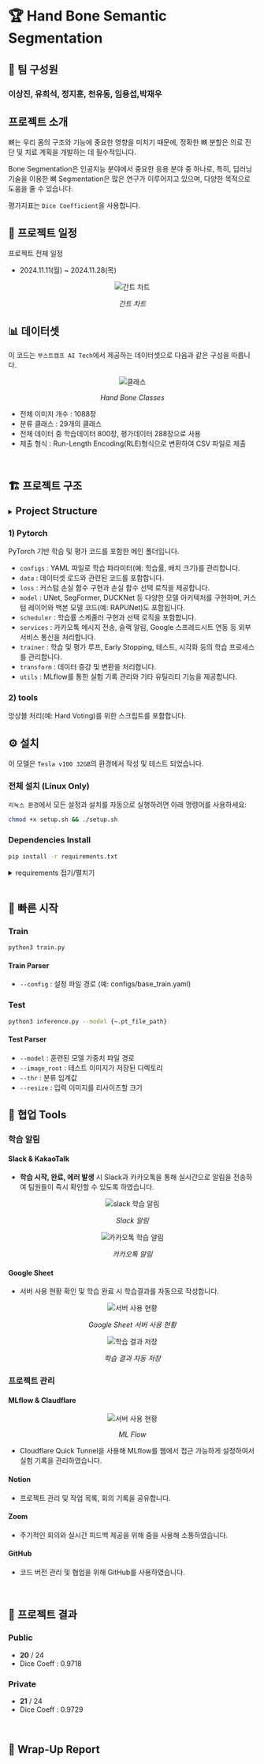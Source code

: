
# 🏆 Hand Bone Semantic Segmentation

## 🥇 팀 구성원

### 이상진, 유희석, 정지훈, 천유동, 임용섭,박재우
## 프로젝트 소개
뼈는 우리 몸의 구조와 기능에 중요한 영향을 미치기 때문에, 정확한 뼈 분할은 의료 진단 및 치료 계획을 개발하는 데 필수적입니다.

Bone Segmentation은 인공지능 분야에서 중요한 응용 분야 중 하나로, 특히, 딥러닝 기술을 이용한 뼈 Segmentation은 많은 연구가 이루어지고 있으며, 다양한 목적으로 도움을 줄 수 있습니다.

평가지표는 `Dice Coefficient`을 사용합니다.
<br />

## 📅 프로젝트 일정
프로젝트 전체 일정

- 2024.11.11(월) ~ 2024.11.28(목)

<div align='center'>
    <img src='.\img\gantt.png', alt='간트 차트'>
    <p><em>간트 차트</em></p>
</div>

## 📊 데이터셋
이 코드는 `부스트캠프 AI Tech`에서 제공하는 데이터셋으로 다음과 같은 구성을 따릅니다. 
<div align='center'>
    <img src='.\img\classes.png', alt='클래스'>
    <p><em>Hand Bone Classes</em></p>
</div>


- 전체 이미지 개수 : 1088장
- 분류 클래스 : 29개의 클래스
- 전체 데이터 중 학습데이터 800장, 평가데이터 288장으로 사용
- 제출 형식 : Run-Length Encoding(RLE)형식으로 변환하여 CSV 파일로 제출
<br />

## 🏗️ 프로젝트 구조

<details>
<summary><span style="font-size: 20px; font-weight: bold">Project Structure</span></summary>

```plaintext
Project
│   README.md
├───📂 EDA
├───📂 img
├───📂 pytorch/
│   │   📄 .gitignore
│   │   📄 inference.py
│   │   📄 K-fold_ensemble.py
│   │   📄 requirements.txt
│   │   📄 train.py
│   ├───📂 configs
│   │       📄 base_train.yaml
│   ├───📂 data
│   │       📄 test_dataset.py
│   │       📄 train_dataset.py
│   ├───📂 loss
│   │       📄 loss.py
│   │       📄 loss_selector.py
│   ├───📂 models
│   │   ├───📂 CUSTOM
│   │   ├───📂 DUCKNet
│   │   ├───📂 fcn_resnet50
│   │   ├───📂 NestedUNet
│   │   ├───📂 RAPUNet
│   │   ├───📂 SegFormer
│   │   ├───📂 UNet
│   │   └───📂 UNet3plus
│   ├───📂 scheduler
│   │   │   📄 scheduler_selector.py
│   │   └───📂 CustomCAWR
│   │           📄 CustomCosineAnnealingWarmupRestarts.py
│   ├───📂 services
│   │       📄 kakao.py
│   │       📄 refresh_kakao_token.py
│   │       📄 sheet_kakao_key_update.py
│   │       📄 sheet_pull_kakao_key.py
│   │       📄 slack.py
│   │       📄 spreadsheet.py
│   ├───📂 trainer
│   │       📄 Earlystopping.py
│   │       📄 test.py
│   │       📄 test_rle.py
│   │       📄 trainer.py
│   │       📄 visualize.py
│   ├───📂 transform
│   │       📄 transform.py
│   └───📂 utils
│           📄 mlflow.py
│           📄 util.py
└───📂 tools
        📄 hard_voting.py
```

</details>


### 1) Pytorch
PyTorch 기반 학습 및 평가 코드를 포함한 메인 폴더입니다.
- `configs` : YAML 파일로 학습 파라미터(예: 학습률, 배치 크기)를 관리합니다.
- `data` : 데이터셋 로드와 관련된 코드를 포함합니다.
- `loss` : 커스텀 손실 함수 구현과 손실 함수 선택 로직을 제공합니다.
- `model` : UNet, SegFormer, DUCKNet 등 다양한 모델 아키텍처를 구현하며, 커스텀 레이어와 백본 모델 코드(예: RAPUNet)도 포함됩니다.
- `scheduler` : 학습률 스케줄러 구현과 선택 로직을 포함합니다.
- `services` : 카카오톡 메시지 전송, 슬랙 알림, Google 스프레드시트 연동 등 외부 서비스 통신을 처리합니다.
- `trainer` : 학습 및 평가 루프, Early Stopping, 테스트, 시각화 등의 학습 프로세스를 관리합니다.
- `transform` : 데이터 증강 및 변환을 처리합니다.
- `utils` : MLflow를 통한 실험 기록 관리와 기타 유틸리티 기능을 제공합니다.

### 2) tools
앙상블 처리(예: Hard Voting)를 위한 스크립트를 포함합니다.
<br />

## ⚙️ 설치
이 모델은 `Tesla v100 32GB`의 환경에서 작성 및 테스트 되었습니다.

### 전체 설치 (Linux Only)
`리눅스 환경`에서 모든 설정과 설치를 자동으로 실행하려면 아래 명령어를 사용하세요:
```bash
chmod +x setup.sh && ./setup.sh
```
### Dependencies Install
```bash
pip install -r requirements.txt
```

<details>
<summary>requirements 접기/펼치기</summary>

- albumentations==1.4.21
- altair==5.5.0
- fsspec==2023.9.2
- gitpython==3.1.43
- google-api-python-client==2.154.0
- google-auth==2.36.0
- google-auth-oauthlib==1.2.1
- joblib==1.4.2
- matplotlib==3.9.2
- mlflow==2.18.0
- numpy==1.26.0
- omegaconf==2.3.0
- opencv-python==4.10.0.84
- pandas==2.2.3
- PyYAML==6.0
- scikit-learn==1.5.2
- scipy==1.14.1
- seaborn==0.13.2
- streamlit==1.40.1
- torch==2.1.0
- torchvision==0.16.0
- tqdm==4.67.1
- ttach==0.0.3

</details>

<br />

## 🚀 빠른 시작
### Train
```bash
python3 train.py
```
#### Train Parser
- `--config` : 설정 파일 경로 (예: configs/base_train.yaml)

### Test
```bash
python3 inference.py --model {~.pt_file_path}
```

#### Test Parser
- `--model` : 훈련된 모델 가중치 파일 경로
- `--image_root` : 테스트 이미지가 저장된 디렉토리
- `--thr` : 분류 임계값
- `--resize` : 입력 이미지를 리사이즈할 크기

## 🤝 협업 Tools
### 학습 알림
#### Slack & KakaoTalk
- **학습 시작, 완료, 에러 발생** 시 Slack과 카카오톡을 통해 실시간으로 알림을 전송하여 팀원들이 즉시 확인할 수 있도록 하였습니다.
<div align='center'>
    <img src='.\img\slack.png', alt='slack 학습 알림'>
    <p><em>Slack 알림</em></p>
    <img src='.\img\kakaotalk.png', alt='카카오톡 학습 알림'>
    <p><em>카카오톡 알림</em></p>
</div>

#### Google Sheet
- 서버 사용 현황 확인 및 학습 완료 시 학습결과를 자동으로 작성합니다.
<div align='center'>
    <img src='.\img\spreadsheet_server.png', alt='서버 사용 현황'>
    <p><em>Google Sheet 서버 사용 현황</em></p>
    <img src='.\img\spreadsheet_result.png', alt='학습 결과 저장'>
    <p><em>학습 결과 자동 저장</em></p>
</div>

### 프로젝트 관리
#### MLflow & Claudflare
<div align='center'>
    <img src='.\img\mlflow.png', alt='서버 사용 현황'>
    <p><em>ML Flow</em></p>
</div>

- Cloudflare Quick Tunnel을 사용해 MLflow를 웹에서 접근 가능하게 설정하여서 실험 기록을 관리하였습니다.
  
#### Notion
- 프로젝트 관리 및 작업 목록, 회의 기록을 공유합니다.
#### Zoom
- 주기적인 회의와 실시간 피드백 제공을 위해 줌을 사용해 소통하였습니다.
#### GitHub
- 코드 버전 관리 및 협업을 위해 GitHub를 사용하였습니다.

<br />


## 🎯 프로젝트 결과
### Public
- **20** / 24
- Dice Coeff : 0.9718
### Private
- **21** / 24
- Dice Coeff : 0.9729

<br />

## 🏅 Wrap-Up Report   
### 

